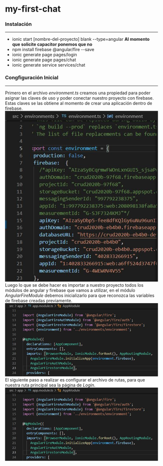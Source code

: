 # my-first-chat
### Instalación
***
* ionic start [nombre-del-proyecto] blank --type=angular
**Al momento que solicite capacitor ponemos que no**
* npm install firebase @angular/fire --save
* ionic generate page pages/login
* ionic generate page pages/chat
* ionic generate service services/chat
### Congfiguración Inicial
***
Primero en el archivo *environment.ts* creamos una propiedad para poder asignar las claves de uso y poder conectar nuestro proyecto con firebase. Estas claves se las obtiene al momento de crear una aplicación dentro de firebase.
![Image text](https://raw.githubusercontent.com/EstebanRios99/my-first-chat/master/capturas/1.JPG)
Luego lo que se debe hacer es importar a nuestro proyecto todos los módulos de angular y firebase que vamos a utilizar, en el módulo *AngularFireModule* debemos inicializarlo para que reconozca las variables de firebase creadas previamente.
![Image text](https://raw.githubusercontent.com/EstebanRios99/my-first-chat/master/capturas/2.JPG)
El siguiente paso a realizar es configurar el archivo de rutas, para que nuestra ruta principal sea la página de *Login*.
![Image text](https://raw.githubusercontent.com/EstebanRios99/my-first-chat/master/capturas/2.JPG)

